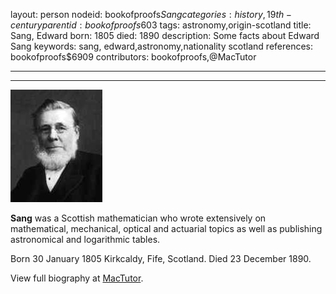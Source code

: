 layout: person
nodeid: bookofproofs$Sang
categories: history,19th-century
parentid: bookofproofs$603
tags: astronomy,origin-scotland
title: Sang, Edward
born: 1805
died: 1890
description: Some facts about Edward Sang
keywords: sang, edward,astronomy,nationality scotland
references: bookofproofs$6909
contributors: bookofproofs,@MacTutor

---


---

![Sang.jpg](https://github.com/bookofproofs/bookofproofs.github.io/blob/main/_sources/_assets/images/portraits/Sang.jpg?raw=true)

**Sang** was a Scottish mathematician who wrote extensively on mathematical, mechanical, optical and actuarial topics as well as publishing astronomical and logarithmic tables.

Born 30 January 1805 Kirkcaldy, Fife, Scotland. Died 23 December 1890.


View full biography at [MacTutor](https://mathshistory.st-andrews.ac.uk/Biographies/Sang/).